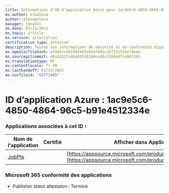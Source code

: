 ```yaml
---
title: Informations d’ID d’application Azure pour 1ac9e5c6-4850-4864-96c5-b91e4512334e
ms.author: elmalova
author: elenamalova
manager: tonybal
ms.date: 03/23/2022
ms.topic: article
ms.service: attestation
certification_type: attested
description: Toutes les informations de sécurité et de conformité disponibles pour 1ac9e5c6-4850-4864-96c5-b91e4512334e.
ms.openlocfilehash: ef4461ce61092445ab0af905ca5733153be78eae
ms.sourcegitcommit: d8a3d237c4bd435183b9ce95c316b4d7ce9d7201
ms.translationtype: MT
ms.contentlocale: fr-FR
ms.lasthandoff: 03/23/2022
ms.locfileid: "63771405"
---
```

# <a name="azure-app-id-1ac9e5c6-4850-4864-96c5-b91e4512334e"></a>ID d’application Azure : 1ac9e5c6-4850-4864-96c5-b91e4512334e


### <a name="apps-associated-with-this-id"></a>Applications associées à cet ID :
| **Nom de l'application** | **Certifié** | **Afficher dans AppSource** |
|--------------|---------------|-----------------------|
| [JobPts](../forward/WA200001849.md) |  | [https://appsource.microsoft.com/product/office/WA200001849](https://appsource.microsoft.com/product/office/WA200001849) |

### <a name="microsoft-365-app-compliance-status"></a>Microsoft 365 conformité des applications
- Publisher statut attestaton : Terminé

